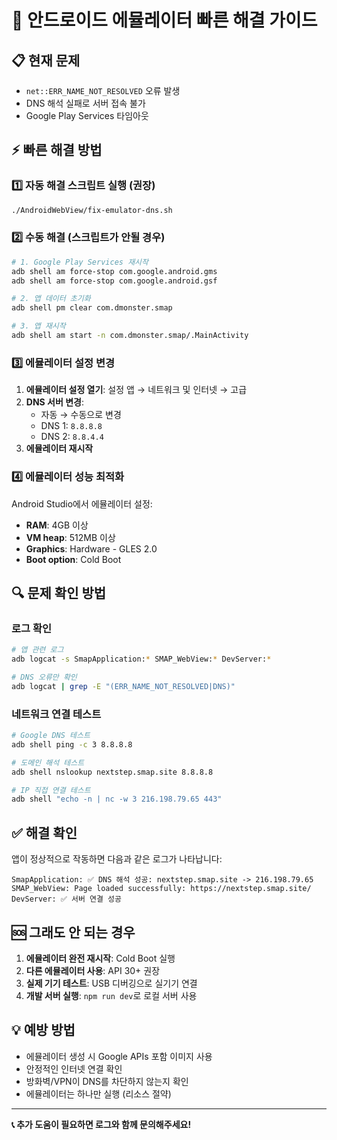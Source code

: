 # 🚀 안드로이드 에뮬레이터 빠른 해결 가이드

## 📋 현재 문제
- `net::ERR_NAME_NOT_RESOLVED` 오류 발생
- DNS 해석 실패로 서버 접속 불가
- Google Play Services 타임아웃

## ⚡ 빠른 해결 방법

### 1️⃣ 자동 해결 스크립트 실행 (권장)
```bash
./AndroidWebView/fix-emulator-dns.sh
```

### 2️⃣ 수동 해결 (스크립트가 안될 경우)
```bash
# 1. Google Play Services 재시작
adb shell am force-stop com.google.android.gms
adb shell am force-stop com.google.android.gsf

# 2. 앱 데이터 초기화
adb shell pm clear com.dmonster.smap

# 3. 앱 재시작
adb shell am start -n com.dmonster.smap/.MainActivity
```

### 3️⃣ 에뮬레이터 설정 변경
1. **에뮬레이터 설정 열기**: 설정 앱 → 네트워크 및 인터넷 → 고급
2. **DNS 서버 변경**: 
   - 자동 → 수동으로 변경
   - DNS 1: `8.8.8.8`
   - DNS 2: `8.8.4.4`
3. **에뮬레이터 재시작**

### 4️⃣ 에뮬레이터 성능 최적화
Android Studio에서 에뮬레이터 설정:
- **RAM**: 4GB 이상
- **VM heap**: 512MB 이상  
- **Graphics**: Hardware - GLES 2.0
- **Boot option**: Cold Boot

## 🔍 문제 확인 방법

### 로그 확인
```bash
# 앱 관련 로그
adb logcat -s SmapApplication:* SMAP_WebView:* DevServer:*

# DNS 오류만 확인
adb logcat | grep -E "(ERR_NAME_NOT_RESOLVED|DNS)"
```

### 네트워크 연결 테스트
```bash
# Google DNS 테스트
adb shell ping -c 3 8.8.8.8

# 도메인 해석 테스트
adb shell nslookup nextstep.smap.site 8.8.8.8

# IP 직접 연결 테스트
adb shell "echo -n | nc -w 3 216.198.79.65 443"
```

## ✅ 해결 확인

앱이 정상적으로 작동하면 다음과 같은 로그가 나타납니다:
```
SmapApplication: ✅ DNS 해석 성공: nextstep.smap.site -> 216.198.79.65
SMAP_WebView: Page loaded successfully: https://nextstep.smap.site/
DevServer: ✅ 서버 연결 성공
```

## 🆘 그래도 안 되는 경우

1. **에뮬레이터 완전 재시작**: Cold Boot 실행
2. **다른 에뮬레이터 사용**: API 30+ 권장
3. **실제 기기 테스트**: USB 디버깅으로 실기기 연결
4. **개발 서버 실행**: `npm run dev`로 로컬 서버 사용

## 💡 예방 방법

- 에뮬레이터 생성 시 Google APIs 포함 이미지 사용
- 안정적인 인터넷 연결 확인
- 방화벽/VPN이 DNS를 차단하지 않는지 확인
- 에뮬레이터는 하나만 실행 (리소스 절약)

---
**📞 추가 도움이 필요하면 로그와 함께 문의해주세요!** 